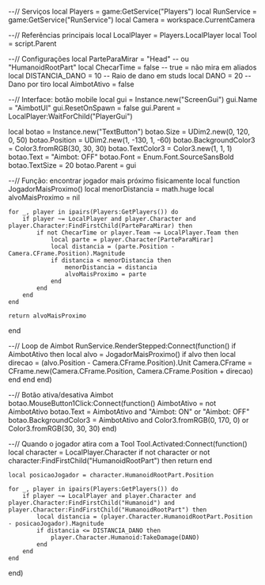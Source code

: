 --// Serviços
local Players = game:GetService("Players")
local RunService = game:GetService("RunService")
local Camera = workspace.CurrentCamera

--// Referências principais
local LocalPlayer = Players.LocalPlayer
local Tool = script.Parent

--// Configurações
local ParteParaMirar = "Head" -- ou "HumanoidRootPart"
local ChecarTime = false -- true = não mira em aliados
local DISTANCIA_DANO = 10 -- Raio de dano em studs
local DANO = 20 -- Dano por tiro
local AimbotAtivo = false

--// Interface: botão mobile
local gui = Instance.new("ScreenGui")
gui.Name = "AimbotUI"
gui.ResetOnSpawn = false
gui.Parent = LocalPlayer:WaitForChild("PlayerGui")

local botao = Instance.new("TextButton")
botao.Size = UDim2.new(0, 120, 0, 50)
botao.Position = UDim2.new(1, -130, 1, -60)
botao.BackgroundColor3 = Color3.fromRGB(30, 30, 30)
botao.TextColor3 = Color3.new(1, 1, 1)
botao.Text = "Aimbot: OFF"
botao.Font = Enum.Font.SourceSansBold
botao.TextSize = 20
botao.Parent = gui

--// Função: encontrar jogador mais próximo fisicamente
local function JogadorMaisProximo()
	local menorDistancia = math.huge
	local alvoMaisProximo = nil

	for _, player in ipairs(Players:GetPlayers()) do
		if player ~= LocalPlayer and player.Character and player.Character:FindFirstChild(ParteParaMirar) then
			if not ChecarTime or player.Team ~= LocalPlayer.Team then
				local parte = player.Character[ParteParaMirar]
				local distancia = (parte.Position - Camera.CFrame.Position).Magnitude
				if distancia < menorDistancia then
					menorDistancia = distancia
					alvoMaisProximo = parte
				end
			end
		end
	end

	return alvoMaisProximo
end

--// Loop de Aimbot
RunService.RenderStepped:Connect(function()
	if AimbotAtivo then
		local alvo = JogadorMaisProximo()
		if alvo then
			local direcao = (alvo.Position - Camera.CFrame.Position).Unit
			Camera.CFrame = CFrame.new(Camera.CFrame.Position, Camera.CFrame.Position + direcao)
		end
	end
end)

--// Botão ativa/desativa Aimbot
botao.MouseButton1Click:Connect(function()
	AimbotAtivo = not AimbotAtivo
	botao.Text = AimbotAtivo and "Aimbot: ON" or "Aimbot: OFF"
	botao.BackgroundColor3 = AimbotAtivo and Color3.fromRGB(0, 170, 0) or Color3.fromRGB(30, 30, 30)
end)

--// Quando o jogador atira com a Tool
Tool.Activated:Connect(function()
	local character = LocalPlayer.Character
	if not character or not character:FindFirstChild("HumanoidRootPart") then return end

	local posicaoJogador = character.HumanoidRootPart.Position

	for _, player in ipairs(Players:GetPlayers()) do
		if player ~= LocalPlayer and player.Character and player.Character:FindFirstChild("Humanoid") and player.Character:FindFirstChild("HumanoidRootPart") then
			local distancia = (player.Character.HumanoidRootPart.Position - posicaoJogador).Magnitude
			if distancia <= DISTANCIA_DANO then
				player.Character.Humanoid:TakeDamage(DANO)
			end
		end
	end
end)
